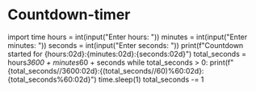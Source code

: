 # Countdown-timer
import time
hours = int(input("Enter hours: "))
minutes = int(input("Enter minutes: "))
seconds = int(input("Enter seconds: "))
print(f"Countdown started for {hours:02d}:{minutes:02d}:{seconds:02d}")
total_seconds = hours*3600 + minutes*60 + seconds
while total_seconds > 0:
    print(f"{total_seconds//3600:02d}:{(total_seconds//60)%60:02d}:{total_seconds%60:02d}")
    time.sleep(1)
    total_seconds -= 1
